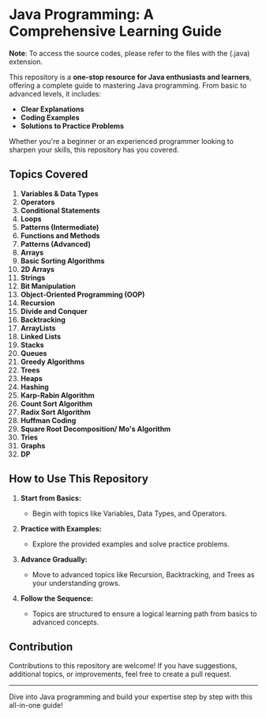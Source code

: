 # Java Programming: A Comprehensive Learning Guide

**Note**:  To access the source codes, please refer to the files with the (.java) extension.

This repository is a **one-stop resource for Java enthusiasts and learners**, offering a complete guide to mastering Java programming. From basic to advanced levels, it includes:  
- **Clear Explanations**  
- **Coding Examples**  
- **Solutions to Practice Problems**  

Whether you're a beginner or an experienced programmer looking to sharpen your skills, this repository has you covered.

## Topics Covered
1. **Variables & Data Types**  
2. **Operators**  
3. **Conditional Statements**  
4. **Loops**  
5. **Patterns (Intermediate)**  
6. **Functions and Methods**  
7. **Patterns (Advanced)**  
8. **Arrays**  
9. **Basic Sorting Algorithms**  
10. **2D Arrays**  
11. **Strings**  
12. **Bit Manipulation**  
13. **Object-Oriented Programming (OOP)**  
14. **Recursion**  
15. **Divide and Conquer**  
16. **Backtracking**  
17. **ArrayLists**  
18. **Linked Lists**  
19. **Stacks**  
20. **Queues**  
21. **Greedy Algorithms**  
22. **Trees**  
23. **Heaps**
24. **Hashing**
25. **Karp-Rabin Algorithm**
26. **Count Sort Algorithm**
27. **Radix Sort Algorithm**
28. **Huffman Coding**
29. **Square Root Decomposition/ Mo's Algorithm**
30. **Tries**
31. **Graphs**
32. **DP**

## How to Use This Repository
1. **Start from Basics:**  
   - Begin with topics like Variables, Data Types, and Operators.  

2. **Practice with Examples:**  
   - Explore the provided examples and solve practice problems.  

3. **Advance Gradually:**  
   - Move to advanced topics like Recursion, Backtracking, and Trees as your understanding grows.  

4. **Follow the Sequence:**  
   - Topics are structured to ensure a logical learning path from basics to advanced concepts.  

## Contribution
Contributions to this repository are welcome! If you have suggestions, additional topics, or improvements, feel free to create a pull request.

---

Dive into Java programming and build your expertise step by step with this all-in-one guide!  
